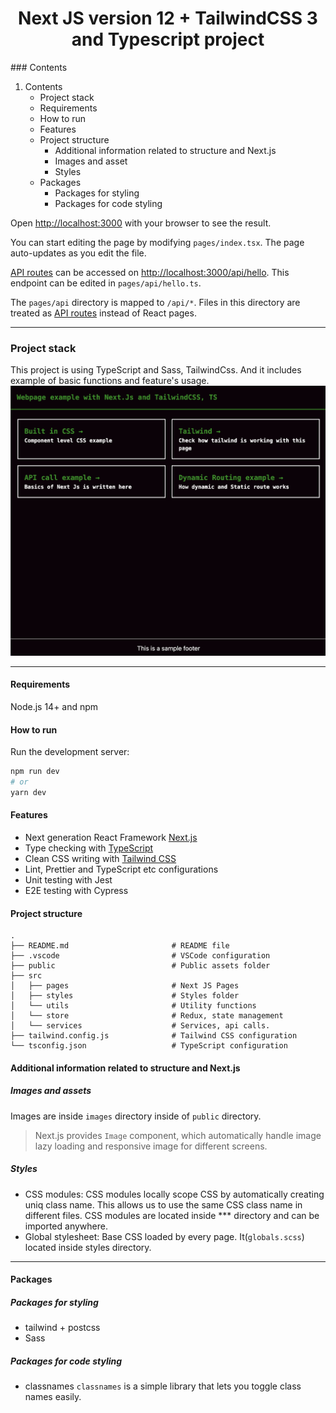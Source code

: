 <h1 align="center"> Next JS version 12 + TailwindCSS 3 and Typescript project</h1>
### Contents

1. Contents
   - Project stack
   - Requirements
   - How to run
   - Features
   - Project structure
     - Additional information related to structure and Next.js
     - Images and asset
     - Styles
   - Packages
     - Packages for styling
     - Packages for code styling


Open [http://localhost:3000](http://localhost:3000) with your browser to see the result.

You can start editing the page by modifying `pages/index.tsx`. The page auto-updates as you edit the file.

[API routes](https://nextjs.org/docs/api-routes/introduction) can be accessed on [http://localhost:3000/api/hello](http://localhost:3000/api/hello). This endpoint can be edited in `pages/api/hello.ts`.

The `pages/api` directory is mapped to `/api/*`. Files in this directory are treated as [API routes](https://nextjs.org/docs/api-routes/introduction) instead of React pages.

---
### Project stack
This project is using TypeScript and Sass, TailwindCss.  And it includes example of basic functions and feature's usage.
![Example](./example.png)

--------------------------------
#### Requirements
Node.js 14+ and npm

#### How to run

Run the development server:

```bash
npm run dev
# or
yarn dev
```
#### Features
- Next generation React Framework [Next.js](https://nextjs.org)
- Type checking with [TypeScript](https://www.typescriptlang.org)
- Clean CSS writing with [Tailwind CSS](https://tailwindcss.com)
- Lint, Prettier and TypeScript etc configurations
- Unit testing with Jest
- E2E testing with Cypress

#### Project structure

```
.
├── README.md                       # README file
├── .vscode                         # VSCode configuration
├── public                          # Public assets folder
├── src
│   ├── pages                       # Next JS Pages
│   ├── styles                      # Styles folder
│   └── utils                       # Utility functions
│   └── store                       # Redux, state management
│   └── services                    # Services, api calls.
├── tailwind.config.js              # Tailwind CSS configuration
└── tsconfig.json                   # TypeScript configuration
```

#### Additional information related to structure and Next.js
##### Images and assets
Images are inside `images` directory inside of `public` directory.
> Next.js provides `Image` component, which automatically handle image lazy loading and responsive image for different screens. 

##### Styles
- CSS modules: CSS modules locally scope CSS by automatically creating uniq class name. This allows us to use the same CSS class name in different files. CSS modules are located inside *** directory and can be imported anywhere.
- Global stylesheet: Base CSS loaded by every page. It(`globals.scss`) located inside styles directory.

---
#### Packages
##### Packages for styling
- tailwind + postcss
- Sass
##### Packages for code styling
- classnames
`classnames` is a simple library that lets you toggle class names easily.
